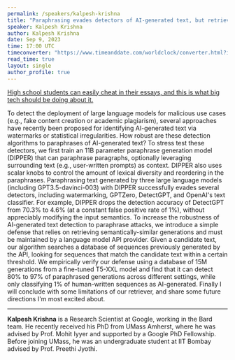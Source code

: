 ```yaml
---
permalink: /speakers/kalpesh-krishna
title: "Paraphrasing evades detectors of AI-generated text, but retrieval is an effective defense"
speaker: Kalpesh Krishna
author: Kalpesh Krishna
date: Sep 9, 2023
time: 17:00 UTC
timeconverter: "https://www.timeanddate.com/worldclock/converter.html?iso=20230909T170000&p1=553&p2=224&p3=538&p4=1440"
read_time: true
layout: single
author_profile: true
---
```


<a href="https://lolmythesis.com/" class="one-line">High school students can easily cheat in their essays, and this is what big tech should be doing about it.</a>

To detect the deployment of large language models for malicious use cases (e.g., fake content creation or academic plagiarism), several approaches have recently been proposed for identifying AI-generated text via watermarks or statistical irregularities. How robust are these detection algorithms to paraphrases of AI-generated text? To stress test these detectors, we first train an 11B parameter paraphrase generation model (DIPPER) that can paraphrase paragraphs, optionally leveraging surrounding text (e.g., user-written prompts) as context. DIPPER also uses scalar knobs to control the amount of lexical diversity and reordering in the paraphrases. Paraphrasing text generated by three large language models (including GPT3.5-davinci-003) with DIPPER successfully evades several detectors, including watermarking, GPTZero, DetectGPT, and OpenAI's text classifier. For example, DIPPER drops the detection accuracy of DetectGPT from 70.3% to 4.6% (at a constant false positive rate of 1%), without appreciably modifying the input semantics. To increase the robustness of AI-generated text detection to paraphrase attacks, we introduce a simple defense that relies on retrieving semantically-similar generations and must be maintained by a language model API provider. Given a candidate text, our algorithm searches a database of sequences previously generated by the API, looking for sequences that match the candidate text within a certain threshold. We empirically verify our defense using a database of 15M generations from a fine-tuned T5-XXL model and find that it can detect 80% to 97% of paraphrased generations across different settings, while only classifying 1% of human-written sequences as AI-generated. Finally I will conclude with some limitations of our retriever, and share some future directions I'm most excited about.

<hr>

**Kalpesh Krishna** is a Research Scientist at Google, working in the Bard team. He recently received his PhD from UMass Amherst, where he was advised by Prof. Mohit Iyyer and supported by a Google PhD Fellowship. Before joining UMass, he was an undergraduate student at IIT Bombay advised by Prof. Preethi Jyothi.
